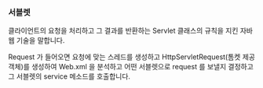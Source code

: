 ### 서블렛

클라이언트의 요청을 처리하고 그 결과를 반환하는 Servlet 클래스의 규칙을 지킨 자바 웹 기술을 말합니다.

Request 가 들어오면 요청에 맞는 스레드를 생성하고 HttpServletRequest(톰켓 제공 객체)를 생성하여 Web.xml 을 분석하고 
어떤 서블렛으로 request 를 보낼지 결정하고 그 서블렛의 service 메소드를 호출합니다.


